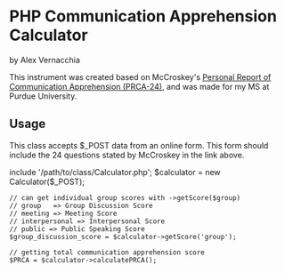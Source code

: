 <h1>PHP Communication Apprehension Calculator</h1>
<p>by Alex Vernacchia</p>

<p>This instrument was created based on McCroskey's <a href="http://www.jamescmccroskey.com/measures/prca24.htm" target="_blank">Personal Report of Communication Apprehension (PRCA-24)</a>, and was made for my MS at Purdue University.</p>

<h2>Usage</h2>
<p>This class accepts $_POST data from an online form. This form should include the 24 questions stated by McCroskey in the link above.</p>
	include '/path/to/class/Calculator.php';
	$calculator = new Calculator($_POST);

	// can get individual group scores with ->getScore($group)
	// group   => Group Discussion Score
	// meeting => Meeting Score
	// interpersonal => Interpersonal Score
	// public => Public Speaking Score
	$group_discussion_score = $calculator->getScore('group');

	// getting total communication apprehension score
	$PRCA = $calculator->calculatePRCA();
